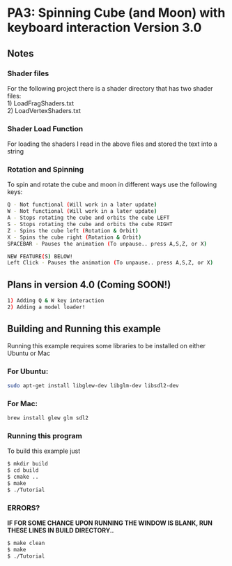 # PA3: Spinning Cube (and Moon) with keyboard interaction Version 3.0

## Notes

### Shader files
For the following project there is a shader directory that has two shader files: <br> 
    1) LoadFragShaders.txt <br>
    2) LoadVertexShaders.txt <br>

### Shader Load Function
For loading the shaders I read in the above files and stored the text into a string

### Rotation and Spinning
To spin and rotate the cube and moon in different ways use the following keys:
```bash
Q - Not functional (Will work in a later update)
W - Not functional (Will work in a later update)
A - Stops rotating the cube and orbits the cube LEFT
S - Stops rotating the cube and orbits the cube RIGHT
Z - Spins the cube left (Rotation & Orbit)
X - Spins the cube right (Rotation & Orbit)
SPACEBAR - Pauses the animation (To unpause.. press A,S,Z, or X)

NEW FEATURE(S) BELOW!
Left Click - Pauses the animation (To unpause.. press A,S,Z, or X)
```

## Plans in version 4.0 (Coming SOON!)
```bash
1) Adding Q & W key interaction
2) Adding a model loader!
```

## Building and Running this example
Running this example requires some libraries to be installed on either Ubuntu or Mac <br>

### For Ubuntu:
```bash
sudo apt-get install libglew-dev libglm-dev libsdl2-dev
```

### For Mac:
```bash
brew install glew glm sdl2
```

### Running this program
To build this example just
```bash
$ mkdir build
$ cd build
$ cmake ..
$ make
$ ./Tutorial
```

### ERRORS?
<b>IF FOR SOME CHANCE UPON RUNNING THE WINDOW IS BLANK, RUN THESE LINES IN BUILD DIRECTORY..</b>
```bash
$ make clean
$ make 
$ ./Tutorial
```




